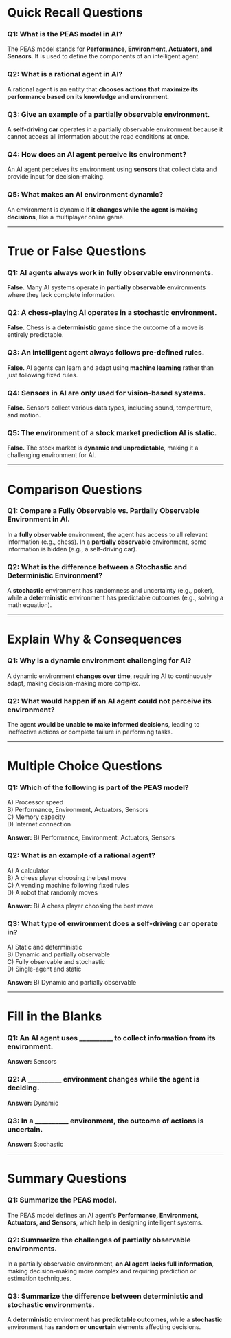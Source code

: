 # **Quick Recall Questions**

### **Q1:** What is the PEAS model in AI?

The PEAS model stands for **Performance, Environment, Actuators, and Sensors**. It is used to define the components of an intelligent agent.

### **Q2:** What is a rational agent in AI?

A rational agent is an entity that **chooses actions that maximize its performance based on its knowledge and environment**.

### **Q3:** Give an example of a partially observable environment.

A **self-driving car** operates in a partially observable environment because it cannot access all information about the road conditions at once.

### **Q4:** How does an AI agent perceive its environment?

An AI agent perceives its environment using **sensors** that collect data and provide input for decision-making.

### **Q5:** What makes an AI environment dynamic?

An environment is dynamic if **it changes while the agent is making decisions**, like a multiplayer online game.

---

# **True or False Questions**

### **Q1:** AI agents always work in fully observable environments.

**False.** Many AI systems operate in **partially observable** environments where they lack complete information.

### **Q2:** A chess-playing AI operates in a stochastic environment.

**False.** Chess is a **deterministic** game since the outcome of a move is entirely predictable.

### **Q3:** An intelligent agent always follows pre-defined rules.

**False.** AI agents can learn and adapt using **machine learning** rather than just following fixed rules.

### **Q4:** Sensors in AI are only used for vision-based systems.

**False.** Sensors collect various data types, including sound, temperature, and motion.

### **Q5:** The environment of a stock market prediction AI is static.

**False.** The stock market is **dynamic and unpredictable**, making it a challenging environment for AI.

---

# **Comparison Questions**

### **Q1:** Compare a Fully Observable vs. Partially Observable Environment in AI.

In a **fully observable** environment, the agent has access to all relevant information (e.g., chess).
In a **partially observable** environment, some information is hidden (e.g., a self-driving car).

### **Q2:** What is the difference between a Stochastic and Deterministic Environment?

A **stochastic** environment has randomness and uncertainty (e.g., poker), while a
**deterministic** environment has predictable outcomes (e.g., solving a math equation).

---

# **Explain Why & Consequences**

### **Q1:** Why is a dynamic environment challenging for AI?

A dynamic environment **changes over time**, requiring AI to continuously adapt, making decision-making more complex.

### **Q2:** What would happen if an AI agent could not perceive its environment?

The agent **would be unable to make informed decisions**, leading to ineffective actions or complete failure in performing tasks.

---

# **Multiple Choice Questions**

### **Q1:** Which of the following is part of the PEAS model?

A) Processor speed  
B) Performance, Environment, Actuators, Sensors  
C) Memory capacity  
D) Internet connection

**Answer:** B) Performance, Environment, Actuators, Sensors

### **Q2:** What is an example of a rational agent?

A) A calculator  
B) A chess player choosing the best move  
C) A vending machine following fixed rules  
D) A robot that randomly moves

**Answer:** B) A chess player choosing the best move

### **Q3:** What type of environment does a self-driving car operate in?

A) Static and deterministic  
B) Dynamic and partially observable  
C) Fully observable and stochastic  
D) Single-agent and static

**Answer:** B) Dynamic and partially observable

---

# **Fill in the Blanks**

### **Q1:** An AI agent uses __________ to collect information from its environment.

**Answer:** Sensors

### **Q2:** A __________ environment changes while the agent is deciding.

**Answer:** Dynamic

### **Q3:** In a __________ environment, the outcome of actions is uncertain.

**Answer:** Stochastic

---

# **Summary Questions**

### **Q1:** Summarize the PEAS model.

The PEAS model defines an AI agent's **Performance, Environment, Actuators, and Sensors**, which help in designing intelligent systems.

### **Q2:** Summarize the challenges of partially observable environments.

In a partially observable environment, **an AI agent lacks full information**, making decision-making more complex and requiring prediction or estimation techniques.

### **Q3:** Summarize the difference between deterministic and stochastic environments.

A **deterministic** environment has **predictable outcomes**, while a **stochastic** environment has **random or uncertain** elements affecting decisions.